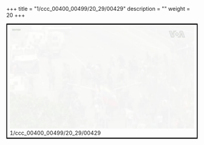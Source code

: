 +++
title = "1/ccc_00400_00499/20_29/00429"
description = ""
weight = 20
+++

<table style="border:2px solid black;max-width:800px;max-height:800px;" 
><tr><td>
<img class="center-fit-jpg"
src="/jpg_/aaa_20190430_NxaOmWaI8sI_00428.jpg">
1/ccc_00400_00499/20_29/00429
</img></td></tr></table>
